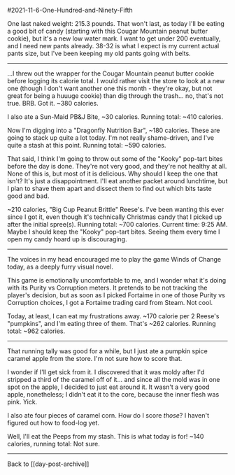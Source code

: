 #2021-11-6-One-Hundred-and-Ninety-Fifth

One last naked weight:  215.3 pounds.  That won't last, as today I'll be eating a good bit of candy (starting with this Cougar Mountain peanut butter cookie), but it's a new low water mark.  I want to get under 200 eventually, and I need new pants already.  38-32 is what I expect is my current actual pants size, but I've been keeping my old pants going with belts.

---
...I threw out the wrapper for the Cougar Mountain peanut butter cookie before logging its calorie total.  I would rather visit the store to look at a new one (though I don't want another one this month - they're okay, but not great for being a huuuge cookie) than dig through the trash...  no, that's not true.  BRB.  Got it.  ~380 calories.

I also ate a Sun-Maid PB&J Bite, ~30 calories.  Running total: ~410 calories.

Now I'm digging into a "Dragonfly Nutrition Bar", ~180 calories.  These are going to stack up quite a lot today.  I'm not really shame-driven, and I've quite a stash at this point.  Running total:  ~590 calories.

That said, I think I'm going to throw out some of the "Kooky" pop-tart bites before the day is done.  They're not very good, and they're not healthy at all.  None of this is, but most of it is delicious.  Why should I keep the one that isn't?  It's just a disappointment.  I'll eat another packet around lunchtime, but I plan to shave them apart and dissect them to find out which bits taste good and bad.

~210 calories, "Big Cup Peanut Brittle" Reese's.  I've been wanting this ever since I got it, even though it's technically Christmas candy that I picked up after the initial spree(s).  Running total:  ~700 calories.  Current time:  9:25 AM.    Maybe I should keep the "Kooky" pop-tart bites.  Seeing them every time I open my candy hoard up is discouraging.

---
The voices in my head encouraged me to play the game Winds of Change today, as a deeply furry visual novel.

This game is emotionally uncomfortable to me, and I wonder what it's doing with its Purity vs Corruption meters.  It pretends to be not tracking the player's decision, but as soon as I picked Fortaime in one of those Purity vs Corruption choices, I got a Fortaime trading card from Steam.  Not cool.

Today, at least, I can eat my frustrations away.  ~170 calorie per 2 Reese's "pumpkins", and I'm eating three of them.  That's ~262 calories.  Running total:  ~962 calories.

---
That running tally was good for a while, but I just ate a pumpkin spice caramel apple from the store.  I'm not sure how to score that.

I wonder if I'll get sick from it.  I discovered that it was moldy after I'd stripped a third of the caramel off of it... and since all the mold was in one spot on the apple, I decided to just eat around it.  It wasn't a very good apple, nonetheless; I didn't eat it to the core, because the inner flesh was pink.  Yick.

I also ate four pieces of caramel corn.  How do I score *those*?  I haven't figured out how to food-log yet.

Well, I'll eat the Peeps from my stash.  This is what today is for!  ~140 calories, running total:  Not sure.

---
Back to [[day-post-archive]]